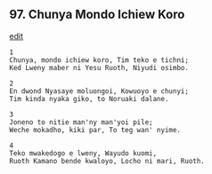 
## 97.  Chunya Mondo Ichiew Koro
[edit](https://docs.google.com/document/d/1je0koRH0gIXLcVQF4GwjRCzQcGBbP34I/edit?mode=html)



    1
    Chunya, mondo ichiew koro, Tim teko e tichni;
    Ked Lweny maber ni Yesu Ruoth, Niyudi osimbo.

    2
    En dwond Nyasaye moluongoi, Kowuoyo e chunyi;
    Tim kinda nyaka giko, to Noruaki dalane.

    3
    Joneno to nitie man'ny man'yoi pile;
    Weche mokadho, kiki par, To teg wan' nyime.

    4
    Teko mwakedogo e lweny, Wayudo kuomi,
    Ruoth Kamano bende kwaloyo, Locho ni mari, Ruoth.
